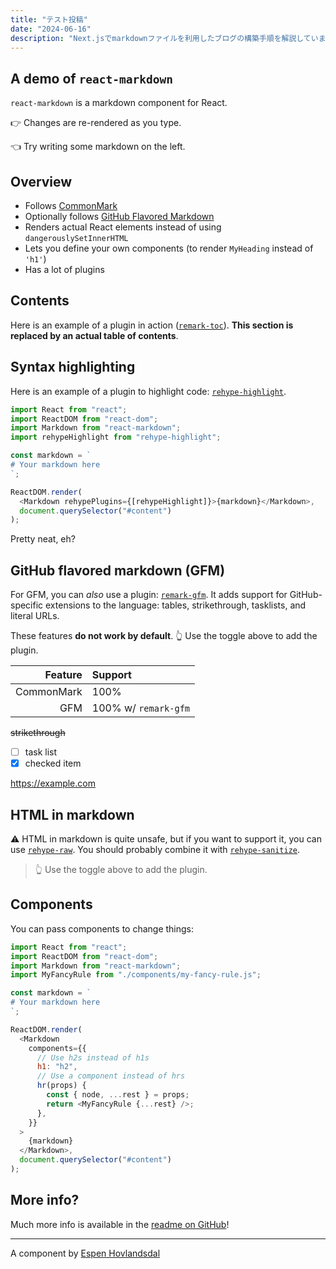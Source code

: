 ```yaml
---
title: "テスト投稿"
date: "2024-06-16"
description: "Next.jsでmarkdownファイルを利用したブログの構築手順を解説しています。"
---
```


## A demo of `react-markdown`

`react-markdown` is a markdown component for React.

👉 Changes are re-rendered as you type.

👈 Try writing some markdown on the left.

## Overview

- Follows [CommonMark](https://commonmark.org)
- Optionally follows [GitHub Flavored Markdown](https://github.github.com/gfm/)
- Renders actual React elements instead of using `dangerouslySetInnerHTML`
- Lets you define your own components (to render `MyHeading` instead of `'h1'`)
- Has a lot of plugins

## Contents

Here is an example of a plugin in action
([`remark-toc`](https://github.com/remarkjs/remark-toc)).
**This section is replaced by an actual table of contents**.

## Syntax highlighting

Here is an example of a plugin to highlight code:
[`rehype-highlight`](https://github.com/rehypejs/rehype-highlight).

```js
import React from "react";
import ReactDOM from "react-dom";
import Markdown from "react-markdown";
import rehypeHighlight from "rehype-highlight";

const markdown = `
# Your markdown here
`;

ReactDOM.render(
  <Markdown rehypePlugins={[rehypeHighlight]}>{markdown}</Markdown>,
  document.querySelector("#content")
);
```

Pretty neat, eh?

## GitHub flavored markdown (GFM)

For GFM, you can _also_ use a plugin:
[`remark-gfm`](https://github.com/remarkjs/react-markdown#use).
It adds support for GitHub-specific extensions to the language:
tables, strikethrough, tasklists, and literal URLs.

These features **do not work by default**.
👆 Use the toggle above to add the plugin.

|    Feature | Support              |
| ---------: | :------------------- |
| CommonMark | 100%                 |
|        GFM | 100% w/ `remark-gfm` |

~~strikethrough~~

- [ ] task list
- [x] checked item

https://example.com

## HTML in markdown

⚠️ HTML in markdown is quite unsafe, but if you want to support it, you can
use [`rehype-raw`](https://github.com/rehypejs/rehype-raw).
You should probably combine it with
[`rehype-sanitize`](https://github.com/rehypejs/rehype-sanitize).

<blockquote>
  👆 Use the toggle above to add the plugin.
</blockquote>

## Components

You can pass components to change things:

```js
import React from "react";
import ReactDOM from "react-dom";
import Markdown from "react-markdown";
import MyFancyRule from "./components/my-fancy-rule.js";

const markdown = `
# Your markdown here
`;

ReactDOM.render(
  <Markdown
    components={{
      // Use h2s instead of h1s
      h1: "h2",
      // Use a component instead of hrs
      hr(props) {
        const { node, ...rest } = props;
        return <MyFancyRule {...rest} />;
      },
    }}
  >
    {markdown}
  </Markdown>,
  document.querySelector("#content")
);
```

## More info?

Much more info is available in the
[readme on GitHub](https://github.com/remarkjs/react-markdown)!

---

A component by [Espen Hovlandsdal](https://espen.codes/)
